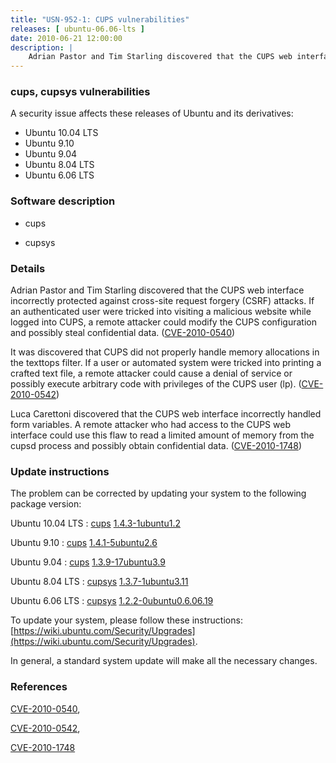 ```yaml
---
title: "USN-952-1: CUPS vulnerabilities"
releases: [ ubuntu-06.06-lts ]
date: 2010-06-21 12:00:00
description: |
    Adrian Pastor and Tim Starling discovered that the CUPS web interface incorrectly protected against cross-site request forgery (CSRF) attacks. If an authenticated user were tricked into visiting a malicious website while logged into CUPS, a remote attacker could modify the CUPS configuration and possibly steal confidential data. ([CVE-2010-0540](http://people.ubuntu.com/~ubuntu-security/cve/CVE-2010-0540))
--- 
```

 
### cups, cupsys vulnerabilities

A security issue affects these releases of Ubuntu and its derivatives:

* Ubuntu 10.04 LTS
* Ubuntu 9.10
* Ubuntu 9.04
* Ubuntu 8.04 LTS
* Ubuntu 6.06 LTS

### Software description

* cups 

* cupsys 

### Details

Adrian Pastor and Tim Starling discovered that the CUPS web interface incorrectly protected against cross-site request forgery (CSRF) attacks. If an authenticated user were tricked into visiting a malicious website while logged into CUPS, a remote attacker could modify the CUPS configuration and possibly steal confidential data. ([CVE-2010-0540](http://people.ubuntu.com/~ubuntu-security/cve/CVE-2010-0540))

It was discovered that CUPS did not properly handle memory allocations in the texttops filter. If a user or automated system were tricked into printing a crafted text file, a remote attacker could cause a denial of service or possibly execute arbitrary code with privileges of the CUPS user (lp). ([CVE-2010-0542](http://people.ubuntu.com/~ubuntu-security/cve/CVE-2010-0542))

Luca Carettoni discovered that the CUPS web interface incorrectly handled form variables. A remote attacker who had access to the CUPS web interface could use this flaw to read a limited amount of memory from the cupsd process and possibly obtain confidential data. ([CVE-2010-1748](http://people.ubuntu.com/~ubuntu-security/cve/CVE-2010-1748)) 

### Update instructions

The problem can be corrected by updating your system to the following package version:

Ubuntu 10.04 LTS
 : [cups](https://launchpad.net/ubuntu/+source/cups) <span> [1.4.3-1ubuntu1.2](https://launchpad.net/ubuntu/+source/cups/1.4.3-1ubuntu1.2) </span> 

Ubuntu 9.10
 : [cups](https://launchpad.net/ubuntu/+source/cups) <span> [1.4.1-5ubuntu2.6](https://launchpad.net/ubuntu/+source/cups/1.4.1-5ubuntu2.6) </span> 

Ubuntu 9.04
 : [cups](https://launchpad.net/ubuntu/+source/cups) <span> [1.3.9-17ubuntu3.9](https://launchpad.net/ubuntu/+source/cups/1.3.9-17ubuntu3.9) </span> 

Ubuntu 8.04 LTS
 : [cupsys](https://launchpad.net/ubuntu/+source/cupsys) <span> [1.3.7-1ubuntu3.11](https://launchpad.net/ubuntu/+source/cupsys/1.3.7-1ubuntu3.11) </span> 

Ubuntu 6.06 LTS
 : [cupsys](https://launchpad.net/ubuntu/+source/cupsys) <span> [1.2.2-0ubuntu0.6.06.19](https://launchpad.net/ubuntu/+source/cupsys/1.2.2-0ubuntu0.6.06.19) </span> 

To update your system, please follow these instructions: [https://wiki.ubuntu.com/Security/Upgrades](https://wiki.ubuntu.com/Security/Upgrades).

In general, a standard system update will make all the necessary changes. 

### References

 [CVE-2010-0540](http://people.ubuntu.com/~ubuntu-security/cve/CVE-2010-0540), 

 [CVE-2010-0542](http://people.ubuntu.com/~ubuntu-security/cve/CVE-2010-0542), 

 [CVE-2010-1748](http://people.ubuntu.com/~ubuntu-security/cve/CVE-2010-1748)
 
